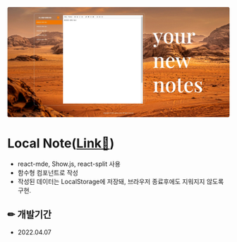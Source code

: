 ![완성](./public/images/localnote.JPG)

# Local Note([Link🧨](https://localnote-ryun.netlify.app/))

- react-mde, Show.js, react-split 사용
- 함수형 컴포넌트로 작성
- 작성된 데이터는 LocalStorage에 저장돼, 브라우저 종료후에도 지워지지 않도록 구현.

## ✏ 개발기간

- 2022.04.07
